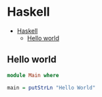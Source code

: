 # Haskell

<!--ts-->
* [Haskell](hasekll.md#haskell)
   * [Hello world](hasekll.md#hello-world)

<!-- Added by: runner, at: Fri Jul 16 10:25:34 UTC 2021 -->

<!--te-->

## Hello world
```haskell
module Main where

main = putStrLn "Hello World"
```
